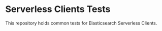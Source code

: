 # Serverless Clients Tests

This repository holds common tests for Elasticsearch Serverless Clients.
